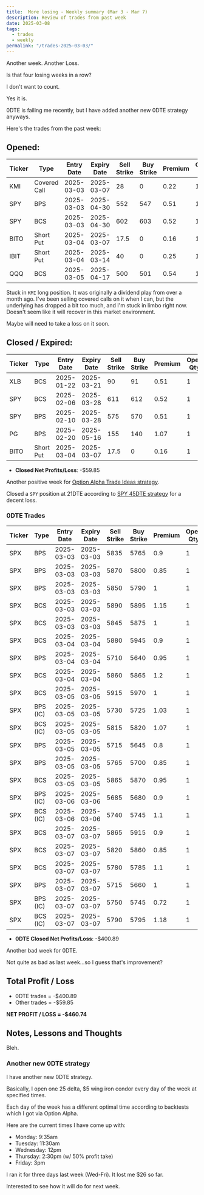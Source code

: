 ```yaml
---
title:  More losing - Weekly summary (Mar 3 - Mar 7)
description: Review of trades from past week
date: 2025-03-08
tags:
  - trades
  - weekly
permalink: "/trades-2025-03-03/"
---
```


Another week. Another Loss.

Is that four losing weeks in a row?

I don't want to count.  

Yes it is.

0DTE is failing me recently, but I have added another new 0DTE strategy anyways.

Here's the trades from the past week:

## Opened:

<div class="trade-table weekly full-width">

|**Ticker**|**Type**|**Entry Date**|**Expiry Date**|**Sell Strike**|**Buy Strike**|**Premium**|**Open Qty**|**Fee open**|**Net Premium**|
|---|---|---|---|---|---|---|---|---|---|
|KMI|Covered Call|2025-03-03|2025-03-07|28|0|0.22|1|0.81|21.19|
|SPY|BPS|2025-03-03|2025-04-30|552|547|0.51|1|1.43|49.57|
|SPY|BCS|2025-03-03|2025-04-30|602|603|0.52|1|1.45|50.55|
|BITO|Short Put|2025-03-04|2025-03-07|17.5|0|0.16|1|1.06|14.94|
|IBIT|Short Put|2025-03-04|2025-03-14|40|0|0.25|1|0.57|24.43|
|QQQ|BCS|2025-03-05|2025-04-17|500|501|0.54|1|1.46|52.54|

</div>

Stuck in `KMI` long position.  It was originally a dividend play from over a month ago.  I've been selling covered calls on it when I can, but the underlying has dropped a bit too much, and I'm stuck in limbo right now.  Doesn't seem like it will recover in this market environment.

Maybe will need to take a loss on it soon.


## Closed / Expired:

<div class = "trade-table weekly full-width">

|**Ticker**|**Type**|**Entry Date**|**Expiry Date**|**Sell Strike**|**Buy Strike**|**Premium**|**Open Qty**|**Fee open**|**Net Premium**|**Close Date**|**Close Cost**|**Close Qty**|**Fee close**|**Profit/Loss**|
|---|---|---|---|---|---|---|---|---|---|---|---|---|---|---|
|XLB|BCS|2025-01-22|2025-03-21|90|91|0.51|1|1.42|49.58|2025-03-03|-0.2|1|2.12|27.46|
|SPY|BCS|2025-02-06|2025-03-28|611|612|0.52|1|2.14|49.86|2025-03-03|-0.2|1|1.42|28.44|
|SPY|BPS|2025-02-10|2025-03-28|575|570|0.51|1|1.42|49.58|2025-03-07|-2.46|1|2.15|-198.57|
|PG|BPS|2025-02-20|2025-05-16|155|140|1.07|1|2|105|2025-03-04|-0.35|1|2.12|67.88|
|BITO|Short Put|2025-03-04|2025-03-07|17.5|0|0.16|1|1.06|14.94|2025-03-07|0|1|0|14.94|
</div>

- **Closed Net Profits/Loss**: -$59.85

Another positive week for [Option Alpha Trade Ideas strategy](/options-alpha-strategy/).

Closed a `SPY` position at 21DTE according to [SPY 45DTE strategy](spy-45dte-strategy/) for a decent loss.


### 0DTE Trades

<div class = "trade-table weekly full-width">

|**Ticker**|**Type**|**Entry Date**|**Expiry Date**|**Sell Strike**|**Buy Strike**|**Premium**|**Open Qty**|**Fee open**|**Net Premium**|**Exit Date**|**Close Cost**|**Close Qty**|**Fee close**|**Profit/Loss**|
|---|---|---|---|---|---|---|---|---|---|---|---|---|---|---|
|SPX|BPS|2025-03-03|2025-03-03|5835|5765|0.9|1|3.21|86.79|2025-03-03|-1.85|1|3.21|-101.42|
|SPX|BPS|2025-03-03|2025-03-03|5870|5800|0.85|1|3.12|81.88|2025-03-03|-1.8|1|3.21|-101.33|
|SPX|BPS|2025-03-03|2025-03-03|5850|5790|1|1|3.21|96.79|2025-03-03|-2|1|3.21|-106.42|
|SPX|BCS|2025-03-03|2025-03-03|5890|5895|1.15|1|3.3|111.7|2025-03-03|-0.85|1|3.3|23.4|
|SPX|BCS|2025-03-03|2025-03-03|5845|5875|1|1|3.21|96.79|2025-03-03|-2.05|1|3.21|-111.42|
|SPX|BCS|2025-03-04|2025-03-04|5880|5945|0.9|1|3.21|86.79|2025-03-04|-1.8|1|1.65|-94.86|
|SPX|BPS|2025-03-04|2025-03-04|5710|5640|0.95|1|3.21|91.79|2025-03-04|-0.1|1|1.56|80.23|
|SPX|BCS|2025-03-04|2025-03-04|5860|5865|1.2|1|3.5|116.5|2025-03-04|-0.9|1|3.3|23.2|
|SPX|BCS|2025-03-05|2025-03-05|5915|5970|1|1|3.21|96.79|2025-03-05|0|1|0|96.79|
|SPX|BPS (IC)|2025-03-05|2025-03-05|5730|5725|1.03|1|3.3|99.7|2025-03-05|0|1|0|99.7|
|SPX|BCS (IC)|2025-03-05|2025-03-05|5815|5820|1.07|1|3.3|103.7|2025-03-05|-5|1|0|-396.3|
|SPX|BPS|2025-03-05|2025-03-05|5715|5645|0.8|1|3.12|76.88|2025-03-05|-1.75|1|3.41|-101.53|
|SPX|BPS|2025-03-05|2025-03-05|5765|5700|0.85|1|3.12|81.88|2025-03-05|0|1|0|81.88|
|SPX|BCS|2025-03-05|2025-03-05|5865|5870|0.95|1|3.3|91.7|2025-03-05|-0.7|1|3.3|18.4|
|SPX|BPS (IC)|2025-03-06|2025-03-06|5685|5680|0.9|1|3.3|86.7|2025-03-06|-0.55|1|3.12|28.58|
|SPX|BCS (IC)|2025-03-06|2025-03-06|5740|5745|1.1|1|3.3|106.7|2025-03-06|-0.45|1|3.3|58.4000000000001|
|SPX|BCS|2025-03-07|2025-03-07|5865|5915|0.9|1|3.21|86.79|2025-03-07|0|1|0|86.79|
|SPX|BCS|2025-03-07|2025-03-07|5820|5860|0.85|1|3.21|81.79|2025-03-07|-1.7|1|3.21|-91.42|
|SPX|BCS|2025-03-07|2025-03-07|5780|5785|1.1|1|3.5|106.5|2025-03-07|-0.8|1|3.3|23.2|
|SPX|BPS|2025-03-07|2025-03-07|5715|5660|1|1|3.41|96.59|2025-03-07|-1.95|1|1.75|-100.16|
|SPX|BPS (IC)|2025-03-07|2025-03-07|5750|5745|0.72|1|3.3|68.7|2025-03-07|0|1|0|68.7|
|SPX|BCS (IC)|2025-03-07|2025-03-07|5790|5795|1.18|1|3.3|114.7|2025-03-07|0|1|0|114.7|

</div>

- **0DTE Closed Net Profits/Loss**: -$400.89

Another bad week for 0DTE.

Not quite as bad as last week...so I guess that's improvement?


## Total Profit / Loss

+ 0DTE trades = -$400.89
+ Other trades = -$59.85

**NET PROFIT / LOSS = -$460.74**

## Notes, Lessons and Thoughts

Bleh.

### Another new 0DTE strategy

I have another new 0DTE strategy.

Basically, I open one 25 delta, $5 wing iron condor every day of the week at specified times.

Each day of the week has a different optimal time according to backtests which I got via Option Alpha.

Here are the current times I have come up with:
- Monday: 9:35am
- Tuesday: 11:30am
- Wednesday: 12pm
- Thursday: 2:30pm (w/ 50% profit take)
- Friday: 3pm

I ran it for three days last week (Wed-Fri).  It lost me $26 so far.

Interested to see how it will do for next week.